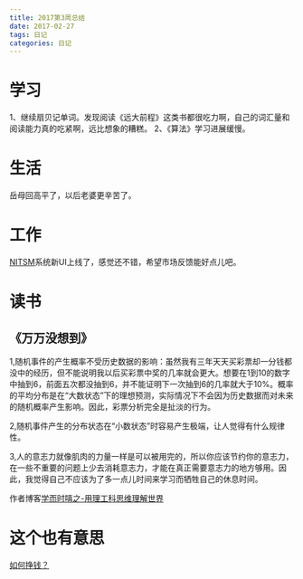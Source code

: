 ```yaml
---
title: 2017第3周总结
date: 2017-02-27
tags: 日记
categories: 日记
---
```


# 学习
1、继续扇贝记单词。发现阅读《远大前程》这类书都很吃力啊，自己的词汇量和阅读能力真的吃紧啊，远比想象的糟糕。
2、《算法》学习进展缓慢。

# 生活
岳母回高平了，以后老婆更辛苦了。

# 工作
[NITSM](http://ent1.topvee.cn/)系统新UI上线了，感觉还不错，希望市场反馈能好点儿吧。

# 读书
## 《万万没想到》
1,随机事件的产生概率不受历史数据的影响：虽然我有三年天天买彩票却一分钱都没中的经历，但不能说明我以后买彩票中奖的几率就会更大。想要在1到10的数字中抽到6，前面五次都没抽到6，并不能证明下一次抽到6的几率就大于10%。概率的平均分布是在“大数状态”下的理想预测，实际情况下不会因为历史数据而对未来的随机概率产生影响。因此，彩票分析完全是扯淡的行为。

2,随机事件产生的分布状态在“小数状态”时容易产生极端，让人觉得有什么规律性。

3,人的意志力就像肌肉的力量一样是可以被用完的，所以你应该节约你的意志力，在一些不重要的问题上少去消耗意志力，才能在真正需要意志力的地方够用。因此，我觉得自己不应该为了多一点儿时间来学习而牺牲自己的休息时间。

作者博客[学而时嘻之-用理工科思维理解世界](http://www.geekonomics10000.com/)

# 这个也有意思
[如何挣钱？](https://www.zhihu.com/question/22590902)